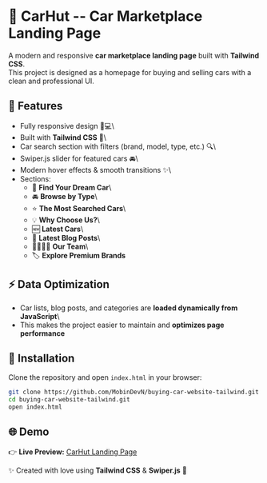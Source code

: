 # 🚗 CarHut -- Car Marketplace Landing Page

A modern and responsive **car marketplace landing page** built with
**Tailwind CSS**.\
This project is designed as a homepage for buying and selling cars with
a clean and professional UI.

## 🚀 Features

-   Fully responsive design 📱💻\
-   Built with **Tailwind CSS** 🎨\
-   Car search section with filters (brand, model, type, etc.) 🔍\
-   Swiper.js slider for featured cars 🚘\
-   Modern hover effects & smooth transitions ✨\
-   Sections:
    -   🔎 **Find Your Dream Car**\
    -   🚘 **Browse by Type**\
    -   ⭐ **The Most Searched Cars**\
    -   💡 **Why Choose Us?**\
    -   🆕 **Latest Cars**\
    -   📰 **Latest Blog Posts**\
    -   👨‍👩‍👧‍👦 **Our Team**\
    -   🏷️ **Explore Premium Brands**

## ⚡ Data Optimization

-   Car lists, blog posts, and categories are **loaded dynamically from
    JavaScript**\
-   This makes the project easier to maintain and **optimizes page
    performance**

## 📂 Installation

Clone the repository and open `index.html` in your browser:

``` bash
git clone https://github.com/MobinDevN/buying-car-website-tailwind.git
cd buying-car-website-tailwind.git
open index.html
```

## 🌐 Demo

👉 **Live Preview:** [CarHut Landing
Page](https://mobindevn.github.io/buying-car-website-tailwind)

✨ Created with love using **Tailwind CSS** & **Swiper.js** 🚀
